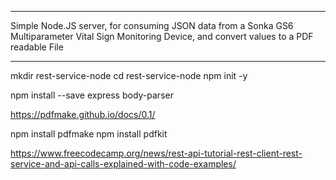 **************

Simple Node.JS server, for consuming JSON data from a Sonka GS6 Multiparameter Vital Sign Monitoring Device, and convert values to a PDF readable File

************************


mkdir rest-service-node
cd rest-service-node
npm init -y

npm install --save express body-parser

https://pdfmake.github.io/docs/0.1/

npm install pdfmake
npm install pdfkit


https://www.freecodecamp.org/news/rest-api-tutorial-rest-client-rest-service-and-api-calls-explained-with-code-examples/
